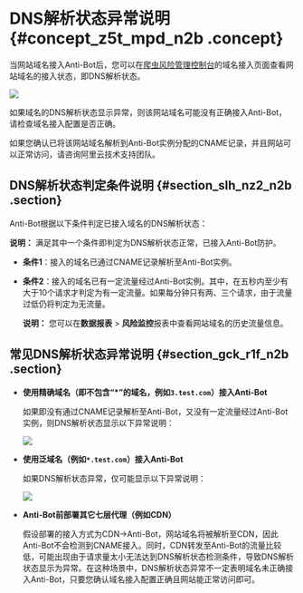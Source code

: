 # DNS解析状态异常说明 {#concept_z5t_mpd_n2b .concept}

当网站域名接入Anti-Bot后，您可以在[爬虫风险管理控制台](https://yundun.console.aliyun.com/?p=antibot)的域名接入页面查看网站域名的接入状态，即DNS解析状态。

![](http://static-aliyun-doc.oss-cn-hangzhou.aliyuncs.com/assets/img/16059/15564440107296_zh-CN.png)

如果域名的DNS解析状态显示异常，则该网站域名可能没有正确接入Anti-Bot，请检查域名接入配置是否正确。

如果您确认已将该网站域名解析到Anti-Bot实例分配的CNAME记录，并且网站可以正常访问，请咨询阿里云技术支持团队。

## DNS解析状态判定条件说明 {#section_slh_nz2_n2b .section}

Anti-Bot根据以下条件判定已接入域名的DNS解析状态：

**说明：** 满足其中一个条件即判定为DNS解析状态正常，已接入Anti-Bot防护。

-   **条件1**：接入的域名已通过CNAME记录解析至Anti-Bot实例。
-   **条件2**：接入的域名已有一定流量经过Anti-Bot实例。其中，在五秒内至少有大于10个请求才判定为有一定流量。如果每分钟只有两、三个请求，由于流量过低仍将判定为无流量。

    **说明：** 您可以在**数据报表** \> **风险监控**报表中查看网站域名的历史流量信息。


## 常见DNS解析状态异常说明 {#section_gck_r1f_n2b .section}

-   **使用精确域名（即不包含“\*”的域名，例如`3.test.com`）接入Anti-Bot**

    如果即没有通过CNAME记录解析至Anti-Bot，又没有一定流量经过Anti-Bot实例，则DNS解析状态显示以下异常说明：

    ![](http://static-aliyun-doc.oss-cn-hangzhou.aliyuncs.com/assets/img/16059/15564440107297_zh-CN.png)

-   **使用泛域名（例如`*.test.com`）接入Anti-Bot**

    如果DNS解析状态异常，仅可能显示以下异常说明：

    ![](http://static-aliyun-doc.oss-cn-hangzhou.aliyuncs.com/assets/img/16059/15564440107298_zh-CN.png)

-   **Anti-Bot前部署其它七层代理（例如CDN）**

    假设部署的接入方式为CDN-\>Anti-Bot，网站域名将被解析至CDN，因此Anti-Bot不会检测到CNAME接入。同时，CDN转发至Anti-Bot的流量比较低，可能出现由于请求量太小无法达到DNS解析状态检测条件，导致DNS解析状态显示为异常。在这种场景中，DNS解析状态异常不一定表明域名未正确接入Anti-Bot，只要您确认域名接入配置正确且网站能正常访问即可。


